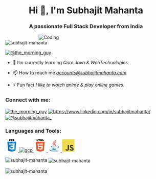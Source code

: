 <h1 align="center">Hi 👋, I'm Subhajit Mahanta</h1>
<h3 align="center">A passionate Full Stack Developer from India</h3>
<img align="right" alt="Coding" width="400" src="https://media.giphy.com/media/qgQUggAC3Pfv687qPC/giphy.gif">

<p align="left"> <img src="https://komarev.com/ghpvc/?username=subhajit-mahanta&label=Profile%20views&color=0e75b6&style=flat" alt="subhajit-mahanta" /> </p>

<p align="left"> <a href="https://twitter.com/the_morning_guy" target="blank"><img src="https://img.shields.io/twitter/follow/@the_morning_guy?logo=twitter&style=for-the-badge" alt="@the_morning_guy" /></a> </p>

- 🌱 I’m currently learning *Core Java & WebTechnologies*

- 📫 How to reach me *accounts@subhajitmahanta.com*

- ⚡ Fun fact *I like to watch anime & play online games.*

<h3 align="left">Connect with me:</h3>
<p align="left">
<a href="https://twitter.com/the_morning_guy" target="blank"><img align="center" src="https://raw.githubusercontent.com/rahuldkjain/github-profile-readme-generator/master/src/images/icons/Social/twitter.svg" alt="the_morning_guy" height="30" width="40" /></a>
<a href="https://linkedin.com/in/https://www.linkedin.com/in/subhajitmahanta/" target="blank"><img align="center" src="https://raw.githubusercontent.com/rahuldkjain/github-profile-readme-generator/master/src/images/icons/Social/linked-in-alt.svg" alt="https://www.linkedin.com/in/subhajitmahanta/" height="30" width="40" /></a>
<a href="https://instagram.com/@subhajitmahanta_" target="blank"><img align="center" src="https://raw.githubusercontent.com/rahuldkjain/github-profile-readme-generator/master/src/images/icons/Social/instagram.svg" alt="@subhajitmahanta_" height="30" width="40" /></a>
</p>

<h3 align="left">Languages and Tools:</h3>
<p align="left"> <a href="https://www.w3schools.com/css/" target="_blank" rel="noreferrer"> <img src="https://raw.githubusercontent.com/devicons/devicon/master/icons/css3/css3-original-wordmark.svg" alt="css3" width="40" height="40"/> </a> <a href="https://cloud.google.com" target="_blank" rel="noreferrer"> <img src="https://www.vectorlogo.zone/logos/google_cloud/google_cloud-icon.svg" alt="gcp" width="40" height="40"/> </a> <a href="https://www.w3.org/html/" target="_blank" rel="noreferrer"> <img src="https://raw.githubusercontent.com/devicons/devicon/master/icons/html5/html5-original-wordmark.svg" alt="html5" width="40" height="40"/> </a> <a href="https://www.java.com" target="_blank" rel="noreferrer"> <img src="https://raw.githubusercontent.com/devicons/devicon/master/icons/java/java-original.svg" alt="java" width="40" height="40"/> </a> <a href="https://developer.mozilla.org/en-US/docs/Web/JavaScript" target="_blank" rel="noreferrer"> <img src="https://raw.githubusercontent.com/devicons/devicon/master/icons/javascript/javascript-original.svg" alt="javascript" width="40" height="40"/> </a> </p>

<p><img align="left" src="https://github-readme-stats.vercel.app/api/top-langs?username=subhajit-mahanta&show_icons=true&locale=en&layout=compact" alt="subhajit-mahanta" /></p>

<p>&nbsp;<img align="center" src="https://github-readme-stats.vercel.app/api?username=subhajit-mahanta&show_icons=true&locale=en" alt="subhajit-mahanta" /></p>

<p><img align="center" src="https://github-readme-streak-stats.herokuapp.com/?user=subhajit-mahanta&" alt="subhajit-mahanta" /></p>
